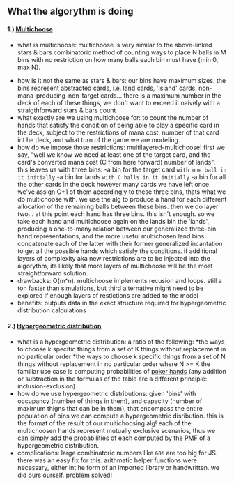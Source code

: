 ## What the algorythm is doing
#### 1.) [Multichoose](https://en.wikipedia.org/wiki/Stars_and_bars_(combinatorics))
- what is multichoose:
multichoose is very similar to the above-linked stars & bars combinatoric method of counting ways to place N balls in M bins with no restriction on how many balls each bin must have {min 0, max N}.
* how is it not the same as stars & bars:
our bins have maximum sizes. the bins represent abstracted cards, i.e. land cards, 'Island' cards, non-mana-producing-non-target cards... there is a maximum number in the deck of each of these things, we don't want to exceed it naively with a straigthforward stars & bars count
* what exactly are we using multichoose for:
to count the number of hands that satisfy the condition of being able to play a specific card in the deck, subject to the restrictions of mana cost, number of that card int he deck, and what turn of the game we are modeling.
* how do we impose those restrictions:
multilayered-multichoose! first we say, "well we know we need at least one of the target card, and the card's converted mana cost (C from here forward) number of lands". this leaves us with three bins: 
  -a bin for the target card `with one ball in it initially`
  -a bin for lands `with C balls in it initially`  -a bin for all the other cards in the deck
however many cards we have left once we've assign C+1 of them accordingly to these three bins, thats what we do multichoose with. we use the alg to produce a hand for each different allocation of the remaining balls between these bins. then we do layer two...
at this point each hand has three bins. this isn't enough. so we take each hand and multichoose again on the lands bin the 'lands', producing a one-to-many relation between our generalized three-bin hand representations, and the more useful multichosen land bins. concatenate each of the latter with their former generalized incantation to get all the possible hands which satisfy the conditions. if additional layers of complexity aka new restrictions are to be injected into the algorythm, its likely that more layers of multichoose will be the most straightforward solution.
* drawbacks:
O(m^n). multichoose implements recusion and loops. still a ton faster than simulations, but third alternative might need to be explored if enough layers of restictions are added to the model
* benefits:
outputs data in the exact structure required for hypergeometric distribution calculations

#### 2.) [Hypergeometric distribution](https://en.wikipedia.org/wiki/Hypergeometric_distribution)
* what is a hypergeometric distribution:
a ratio of the following:
 *the ways to choose k specific things from a set of K things without replacement in no particular order
 *the ways to choose k specific things from a set of N things without replacement in no particular order
where N >= K
the familiar use case is computing probabilities of [poker hands](https://en.wikipedia.org/wiki/Poker_probability) (any addition or subtraction in the formulas of the table are a different principle: inclusion-exclusion)
* how do we use hypergeometric distributions:
given 'bins' with occupancy (number of things in them), and capacity (number of maximum thigns that can be in them), that encompass the entire population of bins we can compute a hypergeometric disribution. this is the format of the result of our multichoosing alg! each of the multichoosen hands represent mutually exclusive scenarios, thus we can simply add the probabilities of each computed by the [PMF](https://en.wikipedia.org/wiki/Probability_mass_function) of a hypergeometric distribution.
* complications:
large combinatoric numbers like `60!` are too big for JS. there was an easy fix for this. arithmatic helper functions were necessary, either int he form of an imported library or handwritten. we did ours ourself. problem solved!

